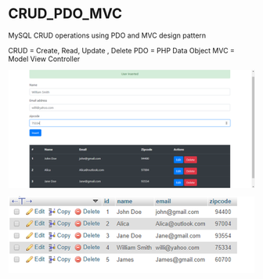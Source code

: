 # CRUD_PDO_MVC
MySQL CRUD operations using PDO and MVC design pattern

CRUD = Create, Read, Update , Delete
PDO = PHP Data Object
MVC = Model View Controller

![Index.php Page](https://github.com/UmairKing/CRUD_PDO_MVC/blob/master/imgs/index.PNG)


![MySQL Table](https://github.com/UmairKing/CRUD_PDO_MVC/blob/master/imgs/sqldb.PNG)

